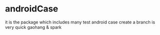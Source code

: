 # androidCase
it is the package which includes many test android case
create a branch is very quick
gaohang & spark

